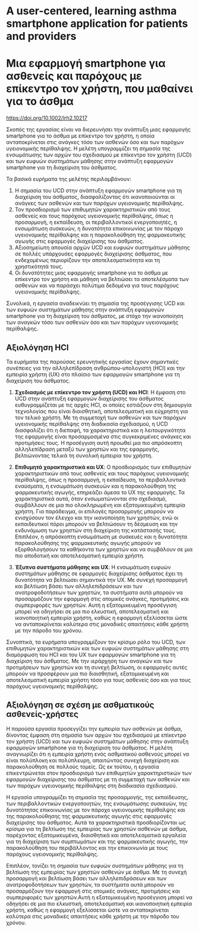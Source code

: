 # A user-centered, learning asthma smartphone application for patients and providers
# Μια εφαρμογή smartphone για ασθενείς και παρόχους με επίκεντρο τον χρήστη, που μαθαίνει για το άσθμα 
https://doi.org/10.1002/lrh2.10217

Σκοπός της εργασίας είναι να διερευνήσει την ανάπτυξη μιας εφαρμογής smartphone για το άσθμα με επίκεντρο τον χρήστη, η οποία ανταποκρίνεται στις ανάγκες τόσο των ασθενών όσο και των παρόχων υγειονομικής περίθαλψης. Η μελέτη υπογραμμίζει τη σημασία της ενσωμάτωσης των αρχών του σχεδιασμού με επίκεντρο τον χρήστη (UCD) και των ευφυών συστημάτων μάθησης στην ανάπτυξη εφαρμογών smartphone για τη διαχείριση του άσθματος.

Τα βασικά ευρήματα της μελέτης περιλαμβάνουν:
1. Η σημασία του UCD στην ανάπτυξη εφαρμογών smartphone για τη διαχείριση του άσθματος, διασφαλίζοντας ότι ικανοποιούνται οι ανάγκες των ασθενών και των παρόχων υγειονομικής περίθαλψης.
2. Τον προσδιορισμό των επιθυμητών χαρακτηριστικών από τους ασθενείς και τους παρόχους υγειονομικής περίθαλψης, όπως η προσαρμογή, η εκπαίδευση, οι περιβαλλοντικοί ενεργοποιητές, η ενσωμάτωση συσκευών, η δυνατότητα επικοινωνίας με τον πάροχο υγειονομικής περίθαλψης και η παρακολούθηση της φαρμακευτικής αγωγής στις εφαρμογές διαχείρισης του άσθματος.
3. Αξιοσημείωτη απουσία αρχών UCD και ευφυών συστημάτων μάθησης σε πολλές υπάρχουσες εφαρμογές διαχείρισης άσθματος, που ενδεχομένως περιορίζουν την αποτελεσματικότητα και τη χρηστικότητά τους.
4. Οι δυνατότητες μιας εφαρμογής smartphone για το άσθμα με επίκεντρο τον χρήστη και μάθηση να βελτιώσει τα αποτελέσματα των ασθενών και να παράσχει πολύτιμα δεδομένα για τους παρόχους υγειονομικής περίθαλψης.

Συνολικά, η εργασία αναδεικνύει τη σημασία της προσέγγισης UCD και των ευφυών συστημάτων μάθησης στην ανάπτυξη εφαρμογών smartphone για τη διαχείριση του άσθματος, με στόχο την ικανοποίηση των αναγκών τόσο των ασθενών όσο και των παρόχων υγειονομικής περίθαλψης.
## Αξιολόγηση HCI
Τα ευρήματα της παρούσας ερευνητικής εργασίας έχουν σημαντικές συνέπειες για την αλληλεπίδραση ανθρώπου-υπολογιστή (HCI) και την εμπειρία χρήστη (UX) στο πλαίσιο των εφαρμογών smartphone για τη διαχείριση του άσθματος.

1. **Σχεδιασμός με επίκεντρο τον χρήστη (UCD) και HCI**: Η έμφαση στο UCD στην ανάπτυξη εφαρμογών διαχείρισης του άσθματος ευθυγραμμίζεται με τις αρχές HCI, οι οποίες εστιάζουν στη δημιουργία τεχνολογίας που είναι διαισθητική, αποτελεσματική και εύχρηστη για τον τελικό χρήστη. Με τη συμμετοχή των ασθενών και των παρόχων υγειονομικής περίθαλψης στη διαδικασία σχεδιασμού, η UCD διασφαλίζει ότι η διεπαφή, τα χαρακτηριστικά και η λειτουργικότητα της εφαρμογής είναι προσαρμοσμένα στις συγκεκριμένες ανάγκες και προτιμήσεις τους. Η προσέγγιση αυτή προωθεί μια πιο απρόσκοπτη αλληλεπίδραση μεταξύ των χρηστών και της εφαρμογής, βελτιώνοντας τελικά τη συνολική εμπειρία του χρήστη.

2. **Επιθυμητά χαρακτηριστικά και UX**: Ο προσδιορισμός των επιθυμητών χαρακτηριστικών από τους ασθενείς και τους παρόχους υγειονομικής περίθαλψης, όπως η προσαρμογή, η εκπαίδευση, τα περιβαλλοντικά εναύσματα, η ενσωμάτωση συσκευών και η παρακολούθηση της φαρμακευτικής αγωγής, επηρεάζει άμεσα το UX της εφαρμογής. Τα χαρακτηριστικά αυτά, όταν ενσωματώνονται στο σχεδιασμό, συμβάλλουν σε μια πιο ολοκληρωμένη και εξατομικευμένη εμπειρία χρήστη. Για παράδειγμα, οι επιλογές προσαρμογής μπορούν να ενισχύσουν τον έλεγχο και την ικανοποίηση των χρηστών, ενώ οι εκπαιδευτικοί πόροι μπορούν να βελτιώσουν τη δέσμευση και την ενδυνάμωση των χρηστών στη διαχείριση της κατάστασής τους. Επιπλέον, η απρόσκοπτη ενσωμάτωση με συσκευές και η δυνατότητα παρακολούθησης της φαρμακευτικής αγωγής μπορούν να εξορθολογήσουν τα καθήκοντα των χρηστών και να συμβάλουν σε μια πιο αποδοτική και αποτελεσματική εμπειρία χρήστη.
3. **Έξυπνα συστήματα μάθησης και UX**: Η ενσωμάτωση ευφυών συστημάτων μάθησης σε εφαρμογές διαχείρισης άσθματος έχει τη δυνατότητα να βελτιώσει σημαντικά την UX. Με συνεχή προσαρμογή και βελτίωση βάσει των αλληλεπιδράσεων και των ανατροφοδοτήσεων των χρηστών, τα συστήματα αυτά μπορούν να προσαρμόζουν την εφαρμογή στις ατομικές ανάγκες, προτιμήσεις και συμπεριφορές των χρηστών. Αυτή η εξατομικευμένη προσέγγιση μπορεί να οδηγήσει σε μια πιο ελκυστική, αποτελεσματική και ικανοποιητική εμπειρία χρήστη, καθώς η εφαρμογή εξελίσσεται ώστε να ανταποκρίνεται καλύτερα στις μοναδικές απαιτήσεις κάθε χρήστη με την πάροδο του χρόνου.

Συνοπτικά, τα ευρήματα υπογραμμίζουν τον κρίσιμο ρόλο του UCD, των επιθυμητών χαρακτηριστικών και των ευφυών συστημάτων μάθησης στη διαμόρφωση του HCI και του UX των εφαρμογών smartphone για τη διαχείριση του άσθματος. Με την ιεράρχηση των αναγκών και των προτιμήσεων των χρηστών και τη συνεχή βελτίωση, οι εφαρμογές αυτές μπορούν να προσφέρουν μια πιο διαισθητική, εξατομικευμένη και αποτελεσματική εμπειρία χρήστη τόσο για τους ασθενείς όσο και για τους παρόχους υγειονομικής περίθαλψης.

## Αξιολόγηση σε σχέση με ασθματικούς ασθενείς-χρήστες
Η παρούσα εργασία προσεγγίζει την εμπειρία των ασθενών με άσθμα, δίνοντας έμφαση στη σημασία των αρχών του σχεδιασμού με επίκεντρο τον χρήστη (UCD) και των ευφυών συστημάτων μάθησης στην ανάπτυξη εφαρμογών smartphone για τη διαχείριση του άσθματος. Η μελέτη αναγνωρίζει ότι η εμπειρία χρήστη ενός ασθματικού ασθενούς μπορεί να είναι πολύπλοκη και πολύπλευρη, απαιτώντας συνεχή διαχείριση και παρακολούθηση σε πολλούς τομείς. Ως εκ τούτου, η εργασία επικεντρώνεται στον προσδιορισμό των επιθυμητών χαρακτηριστικών των εφαρμογών διαχείρισης του άσθματος με τη συμμετοχή των ασθενών και των παρόχων υγειονομικής περίθαλψης στη διαδικασία σχεδιασμού.

Η εργασία υπογραμμίζει τη σημασία της προσαρμογής, της εκπαίδευσης, των περιβαλλοντικών ενεργοποιητών, της ενσωμάτωσης συσκευών, της δυνατότητας επικοινωνίας με τον πάροχο υγειονομικής περίθαλψης και της παρακολούθησης της φαρμακευτικής αγωγής στις εφαρμογές διαχείρισης του άσθματος. Αυτά τα χαρακτηριστικά προσδιορίζονται ως κρίσιμα για τη βελτίωση της εμπειρίας των χρηστών ασθενών με άσθμα, παρέχοντας εξατομικευμένα, διαισθητικά και αποτελεσματικά εργαλεία για τη διαχείριση των συμπτωμάτων και της φαρμακευτικής αγωγής, την παρακολούθηση του περιβάλλοντος και την επικοινωνία με τους παρόχους υγειονομικής περίθαλψης.

Επιπλέον, τονίζει τη σημασία των ευφυών συστημάτων μάθησης για τη βελτίωση της εμπειρίας των χρηστών ασθενών με άσθμα. Με τη συνεχή προσαρμογή και βελτίωση βάσει των αλληλεπιδράσεων και των ανατροφοδοτήσεων των χρηστών, τα συστήματα αυτά μπορούν να προσαρμόζουν την εφαρμογή στις ατομικές ανάγκες, προτιμήσεις και συμπεριφορές των χρηστών.Αυτή η εξατομικευμένη προσέγγιση μπορεί να οδηγήσει σε μια πιο ελκυστική, αποτελεσματική και ικανοποιητική εμπειρία χρήστη, καθώς η εφαρμογή εξελίσσεται ώστε να ανταποκρίνεται καλύτερα στις μοναδικές απαιτήσεις κάθε χρήστη με την πάροδο του χρόνου.
